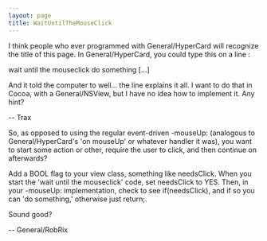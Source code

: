 ```yaml
---
layout: page
title: WaitUntilTheMouseClick
---
```


I think people who ever programmed with General/HyperCard will recognize the title of this page. In General/HyperCard, you could type this on a line :
    
wait until the mouseclick
do something
[...]


And it told the computer to well... the line explains it all. I want to do that in Cocoa, with a General/NSView, but I have no idea how to implement it. Any hint?

-- Trax

So, as opposed to using the regular event-driven -mouseUp: (analogous to General/HyperCard's 'on mouseUp' or whatever handler it was), you want to start some action or other, require the user to click, and then continue on afterwards?

Add a BOOL flag to your view class, something like needsClick. When you start the 'wait until the mouseclick' code, set needsClick to YES. Then, in your -mouseUp: implementation, check to see if(needsClick), and if so you can 'do something,' otherwise just return;.

Sound good?

-- General/RobRix
